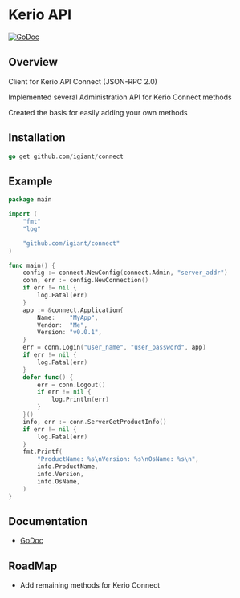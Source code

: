 # Kerio API
[![GoDoc](http://godoc.org/github.com/igiant/connect?status.png)](http://godoc.org/github.com/igiant/connect)
## Overview
Client for Kerio API Connect (JSON-RPC 2.0)

Implemented several Administration API for Kerio Connect methods

Created the basis for easily adding your own methods

## Installation
```go
go get github.com/igiant/connect
```

## Example
```go
package main

import (
	"fmt"
	"log"

	"github.com/igiant/connect"
)

func main() {
	config := connect.NewConfig(connect.Admin, "server_addr")
	conn, err := config.NewConnection()
	if err != nil {
		log.Fatal(err)
	}
	app := &connect.Application{
		Name:    "MyApp",
		Vendor:  "Me",
		Version: "v0.0.1",
	}
	err = conn.Login("user_name", "user_password", app)
	if err != nil {
		log.Fatal(err)
	}
	defer func() {
		err = conn.Logout()
		if err != nil {
			log.Println(err)
		}
	}()
	info, err := conn.ServerGetProductInfo()
	if err != nil {
		log.Fatal(err)
	}
	fmt.Printf(
		"ProductName: %s\nVersion: %s\nOsName: %s\n",
		info.ProductName,
		info.Version,
		info.OsName,
	)
}
```
## Documentation
* [GoDoc](http://godoc.org/github.com/igiant/connect)

## RoadMap
* Add remaining methods for Kerio Connect
